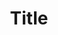 ---
layout: work
title: "Title"
instrumentation: a capella chorus
category_music: 
year_composed: 
duration: 
orchestration: 
text_writer: 
language: 
score_url:
soundcloud:
  - url: 
---
